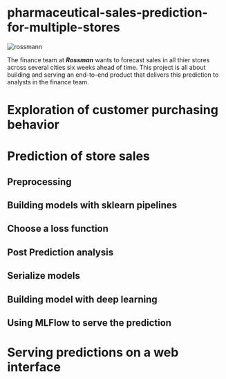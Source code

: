 # pharmaceutical-sales-prediction-for-multiple-stores
![rossmann](https://searchlogovector.com/wp-content/uploads/2020/04/rossmann-mein-drogeriemarkt-logo-vector.png)

The finance team at ***Rossman*** wants to forecast sales in all thier stores across several cities six weeks ahead of time. This project is all about building and serving an end-to-end product that delivers this prediction to analysts in the finance team.

# Exploration of customer purchasing behavior
# Prediction of store sales
## Preprocessing
## Building models with sklearn pipelines
## Choose a loss function
## Post Prediction analysis
## Serialize models
## Building model with deep learning 
## Using MLFlow to serve the prediction
# Serving predictions on a web interface
